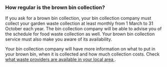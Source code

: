 ###  **How regular is the brown bin collection?**

If you ask for a brown bin collection, your bin collection company must
collect your garden waste collection at least monthly from 1 March to 31
October each year. The bin collection company will be able to advise you of
the schedule for food waste collection as well. Your brown bin collection
service must also make you aware of its availability.

Your bin collection company will have more information on what to put in your
brown bin, when it is collected and how much collection costs. Check [ what
waste providers are available in your local area
](https://www.mywaste.ie/waste-management-providers/) .
